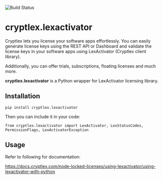 ![Build Status](https://travis-ci.org/cryptlex/lexactivator-python.svg?branch=master)
# cryptlex.lexactivator

Cryptlex lets you license your software apps effortlessly. You can easily generate license keys using the REST API or Dashboard and validate the license keys in your software apps using LexActivator (Cryptlex client library).

Additionally, you can offer trials, subscriptions, floating licenses and much more.

**cryptlex.lexactivator** is a Python wrapper for LexActivator licensing library.

## Installation

    pip install cryptlex.lexactivator

Then you can include it in your code:

	from cryptlex.lexactivator import LexActivator, LexStatusCodes, PermissionFlags, LexActivatorException


## Usage
Refer to following for documentation:

https://docs.cryptlex.com/node-locked-licenses/using-lexactivator/using-lexactivator-with-python
